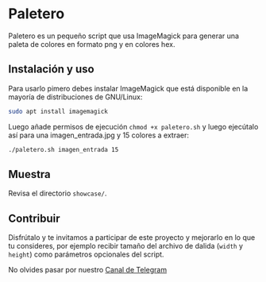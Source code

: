 # Paletero
Paletero es un pequeño script que usa ImageMagick para generar una paleta de colores en formato png y en colores hex.

## Instalación y uso
Para usarlo pimero debes instalar ImageMagick que está disponible en la mayoría de distribuciones de GNU/Linux:
```bash
sudo apt install imagemagick
```

Luego añade permisos de ejecución `chmod +x paletero.sh` y luego ejecútalo así para una imagen_entrada.jpg y 15 colores a extraer:
```bash
./paletero.sh imagen_entrada 15
```

## Muestra
Revisa el directorio `showcase/`.

## Contribuir
Disfrútalo y te invitamos a participar de este proyecto y mejorarlo en lo que tu consideres, por ejemplo recibir tamaño del archivo de dalida (`width` y `height`) como parámetros opcionales del script.

No olvides pasar por nuestro [Canal de Telegram](https://t.me/salamandradevs)
